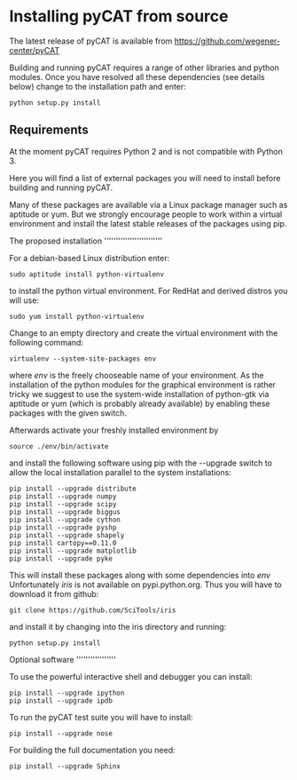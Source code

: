 Installing pyCAT from source
============================

The latest release of pyCAT is available from
https://github.com/wegener-center/pyCAT

Building and running pyCAT requires a range of other libraries and python modules. Once you have resolved all these dependencies (see details below) change to the installation path and enter:

    python setup.py install


Requirements
------------

At the moment pyCAT requires Python 2 and is not compatible with Python 3.

Here you will find a list of external packages you will need to install before building and running pyCAT.

Many of these packages are available via a Linux package manager such as aptitude or yum. But we strongly encourage people to work within a virtual environment and install the latest stable releases of the packages using pip.

The proposed installation
'''''''''''''''''''''''''

For a debian-based Linux distribution enter:

    sudo aptitude install python-virtualenv

to install the python virtual environment. For RedHat and derived distros
you will use:

    sudo yum install python-virtualenv

Change to an empty directory and create the virtual environment with the following command:

    virtualenv --system-site-packages env

where *env* is the freely chooseable name of your environment. As the installation of the python modules for the graphical environment is rather tricky we suggest to use the system-wide installation of python-gtk via aptitude or yum (which is probably already available) by enabling these packages with the given switch.

Afterwards activate your freshly installed environment by

    source ./env/bin/activate

and install the following software using pip with the --upgrade switch to allow the local installation parallel to the system installations:

    pip install --upgrade distribute
    pip install --upgrade numpy
    pip install --upgrade scipy
    pip install --upgrade biggus
    pip install --upgrade cython
    pip install --upgrade pyshp
    pip install --upgrade shapely
    pip install cartopy==0.11.0
    pip install --upgrade matplotlib
    pip install --upgrade pyke

This will install these packages along with some dependencies into *env* 
Unfortunately *iris* is not available on pypi.python.org. Thus you will
have to download it from github:

    git clone https://github.com/SciTools/iris

and install it by changing into the iris directory and running:

    python setup.py install


Optional software
'''''''''''''''''

To use the powerful interactive shell and debugger you can install:

    pip install --upgrade ipython
    pip install --upgrade ipdb
    
To run the pyCAT test suite you will have to install:

    pip install --upgrade nose

For building the full documentation you need:

    pip install --upgrade Sphinx